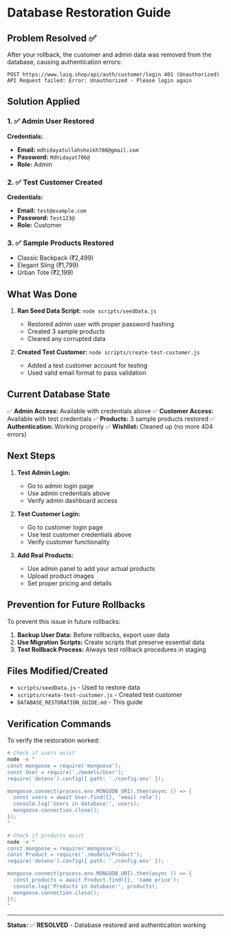 # Database Restoration Guide

## Problem Resolved ✅

After your rollback, the customer and admin data was removed from the database, causing authentication errors:
```
POST https://www.laiq.shop/api/auth/customer/login 401 (Unauthorized)
API Request failed: Error: Unauthorized - Please login again
```

## Solution Applied

### 1. ✅ Admin User Restored
**Credentials:**
- **Email:** `mdhidayatullahsheikh786@gmail.com`
- **Password:** `Mdhidayat786@`
- **Role:** Admin

### 2. ✅ Test Customer Created
**Credentials:**
- **Email:** `test@example.com`
- **Password:** `Test123@`
- **Role:** Customer

### 3. ✅ Sample Products Restored
- Classic Backpack (₹2,499)
- Elegant Sling (₹1,799)
- Urban Tote (₹2,199)

## What Was Done

1. **Ran Seed Data Script:** `node scripts/seedData.js`
   - Restored admin user with proper password hashing
   - Created 3 sample products
   - Cleared any corrupted data

2. **Created Test Customer:** `node scripts/create-test-customer.js`
   - Added a test customer account for testing
   - Used valid email format to pass validation

## Current Database State

✅ **Admin Access:** Available with credentials above
✅ **Customer Access:** Available with test credentials
✅ **Products:** 3 sample products restored
✅ **Authentication:** Working properly
✅ **Wishlist:** Cleaned up (no more 404 errors)

## Next Steps

1. **Test Admin Login:**
   - Go to admin login page
   - Use admin credentials above
   - Verify admin dashboard access

2. **Test Customer Login:**
   - Go to customer login page
   - Use test customer credentials above
   - Verify customer functionality

3. **Add Real Products:**
   - Use admin panel to add your actual products
   - Upload product images
   - Set proper pricing and details

## Prevention for Future Rollbacks

To prevent this issue in future rollbacks:

1. **Backup User Data:** Before rollbacks, export user data
2. **Use Migration Scripts:** Create scripts that preserve essential data
3. **Test Rollback Process:** Always test rollback procedures in staging

## Files Modified/Created

- `scripts/seedData.js` - Used to restore data
- `scripts/create-test-customer.js` - Created test customer
- `DATABASE_RESTORATION_GUIDE.md` - This guide

## Verification Commands

To verify the restoration worked:

```bash
# Check if users exist
node -e "
const mongoose = require('mongoose');
const User = require('./models/User');
require('dotenv').config({ path: './config.env' });

mongoose.connect(process.env.MONGODB_URI).then(async () => {
  const users = await User.find({}, 'email role');
  console.log('Users in database:', users);
  mongoose.connection.close();
});
"

# Check if products exist
node -e "
const mongoose = require('mongoose');
const Product = require('./models/Product');
require('dotenv').config({ path: './config.env' });

mongoose.connect(process.env.MONGODB_URI).then(async () => {
  const products = await Product.find({}, 'name price');
  console.log('Products in database:', products);
  mongoose.connection.close();
});
"
```

---

**Status:** ✅ **RESOLVED** - Database restored and authentication working
